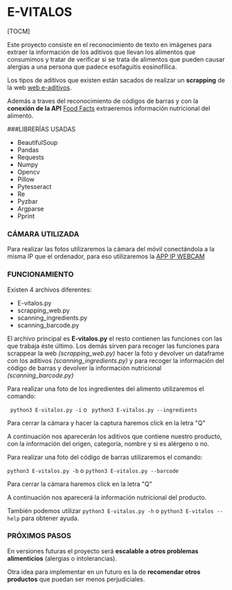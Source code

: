 # E-VITALOS

[TOCM]

Este proyecto consiste en el reconocimiento de texto en imágenes para extraer la información de los aditivos que llevan los alimentos que consumimos y tratar de verificar si se trata de alimentos que pueden causar alergias a una persona que padece esofaguitis eosinofílica.

Los tipos de aditivos que existen están sacados de realizar un **scrapping** de la web [web e-aditivos](https://e-aditivos.com/).

Además a traves del reconocimiento de códigos de barras y con la **conexión de la API** [Food Facts](https://world.openfoodfacts.org/data) extraeremos información nutricional del alimento.



###LIBRERÍAS USADAS

- BeautifulSoup
- Pandas
- Requests
- Numpy
- Opencv
- Pillow
- Pytesseract
- Re
- Pyzbar
- Argparse
- Pprint

### CÁMARA UTILIZADA

Para realizar las fotos utilizaremos la cámara del móvil conectándola a la misma IP que el ordenador, para eso utilizaremos la [APP IP WEBCAM](https://play.google.com/store/apps/details?id=com.pas.webcam&hl=es)

### FUNCIONAMIENTO

Existen 4 archivos diferentes:

- E-vitalos.py
- scrapping_web.py
- scanning_ingredients.py
- scanning_barcode.py

El archivo principal es **E-vitalos.py** el resto contienen las funciones con las que trabaja éste último.
Los demás sirven para recoger las funciones para scrappear la web *(scrapping_web.py)* hacer la foto y devolver un dataframe con los aditivos *(scanning_ingredients.py)* y para recoger la información del código de barras y devolver la información nutricional *(scanning_barcode.py)*

Para realizar una foto de los ingredientes del alimento utilizaremos el comando:

``` python3 E-vitalos.py -i``` o ``` python3 E-vitalos.py --ingredients```

Para cerrar la cámara y hacer la captura haremos click en la letra "Q" 

A continuación nos aparecerán los aditivos que contiene nuestro producto, con la información del origen, categoría, nombre y si es alérgeno o no.



Para realizar una foto del código de barras utilizaremos el comando:

```python3 E-vitalos.py -b```  o ```python3 E-vitalos.py --barcode```

Para cerrar la cámara haremos click en la letra "Q"

A continuación nos aparecerá la información nutricional del producto.

También podemos utilizar ```python3 E-vitalos.py -h``` o ```python3 E-vitalos --help``` para obtener ayuda.

### PRÓXIMOS PASOS

En versiones futuras el proyecto será **escalable a otros problemas alimenticios** (alergias o intolerancias).

Otra idea para implementar en un futuro es la de **recomendar otros productos** que puedan ser menos perjudiciales.



